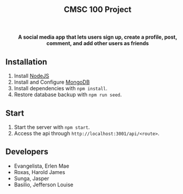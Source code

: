 <h2 align="center">CMSC 100 Project </h2>
</br>
<h4 align="center">A social media app that lets users sign up, create a profile, post, comment, and add other users as friends
</h4>

## Installation
1. Install [NodeJS](https://nodejs.org/en/download/) 
2. Install and Configure [MongoDB](https://docs.mongodb.com/v3.0/tutorial/install-mongodb-on-ubuntu/)
3. Install dependencies with `npm install`.
4. Restore database backup with `npm run seed`.

## Start
1. Start the server with `npm start`.
2. Access the api through `http://localhost:3001/api/<route>`.

## Developers
* Evangelista, Erlen Mae
* Roxas, Harold James
* Sunga, Jasper
* Basilio, Jefferson Louise
